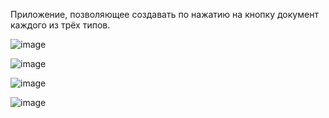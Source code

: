 Приложение, позволяющее создавать по нажатию на кнопку документ каждого из трёх типов.

![image](https://github.com/TheHotdog91/myJavaFxProj/assets/101926305/72280b09-cbe3-44bf-a16a-e3f7abaa5395)

![image](https://github.com/TheHotdog91/myJavaFxProj/assets/101926305/030ded69-0b64-436f-94ef-14f5d71dfec5)

![image](https://github.com/TheHotdog91/myJavaFxProj/assets/101926305/6be63a2a-97ac-4a5a-a967-34cc53a804da)

![image](https://github.com/TheHotdog91/myJavaFxProj/assets/101926305/d39cf9f8-7c13-4c53-ae9d-4625c75a48b4)
